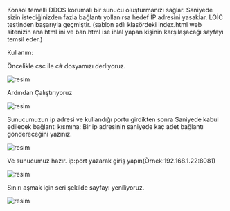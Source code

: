 Konsol temelli DDOS korumalı bir sunucu oluşturmanızı sağlar.
Saniyede sizin istediğinizden fazla bağlantı yollanırsa hedef İP adresini yasaklar.
LOİC testinden başarıyla geçmiştir.
(sablon adlı klasördeki index.html web sitenizin ana html ini ve ban.html ise ihlal yapan kişinin karşılaşacağı sayfayı temsil eder.)

Kullanım:

Öncelikle csc ile c# dosyamızı derliyoruz.

![resim](https://github.com/user-attachments/assets/cd0feff2-53c4-4919-857f-2962f875f210)

Ardından Çalıştırıyoruz 

![resim](https://github.com/user-attachments/assets/56071b82-0bf7-4e4d-8bb0-b163bb783117)


Sunucumuzun ip adresi ve kullandığı portu girdikten sonra Saniyede kabul edilecek bağlantı kısmına:
Bir ip adresinin saniyede kaç adet bağlantı göndereceğini yazınız.

![resim](https://github.com/user-attachments/assets/a07931a3-49f9-4c49-b88f-bea8f91d6096)

Ve sunucumuz hazır.
ip:port yazarak giriş yapın(Örnek:192.168.1.22:8081)

![resim](https://github.com/user-attachments/assets/2760f4e7-78f4-4bbb-9af6-ca0862b48a06)

Sınırı aşmak için seri şekilde sayfayı yeniliyoruz.

![resim](https://github.com/user-attachments/assets/c8b75848-abe0-42d4-ba0c-c3e44a499bd8)


